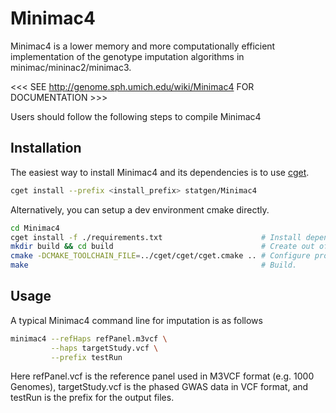 # Minimac4

Minimac4 is a lower memory and more computationally efficient
implementation of the genotype imputation algorithms in 
minimac/mininac2/minimac3.

<<< SEE http://genome.sph.umich.edu/wiki/Minimac4 FOR DOCUMENTATION >>>

Users should follow the following steps to compile Minimac4 

## Installation
The easiest way to install Minimac4 and its dependencies is to use [cget](http://cget.readthedocs.io/en/latest/src/intro.html#installing-cget).
```bash
cget install --prefix <install_prefix> statgen/Minimac4
```

Alternatively, you can setup a dev environment cmake directly.
```bash
cd Minimac4
cget install -f ./requirements.txt                      # Install dependencies locally.
mkdir build && cd build                                 # Create out of source build directory.
cmake -DCMAKE_TOOLCHAIN_FILE=../cget/cget/cget.cmake .. # Configure project with dependency paths.
make                                                    # Build.
```

## Usage
A typical Minimac4 command line for imputation is as follows
```bash
minimac4 --refHaps refPanel.m3vcf \
         --haps targetStudy.vcf \
         --prefix testRun
```
Here refPanel.vcf is the reference panel used in M3VCF format (e.g. 1000 Genomes), 
targetStudy.vcf is the phased GWAS data in VCF format, 
and testRun is the prefix for the output files.
